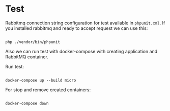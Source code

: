 # Test

Rabbitmq connection string configuration for test available in `phpunit.xml`. If you installed rabbitmq and ready to accept request we can use this:

```{code-block} bash

php ./vendor/bin/phpunit

```

Also we can run test with docker-compose with creating application and RabbitMQ container.

Run test:

```{code-block} bash

docker-compose up --build micro

```

For stop and remove created containers:

```{code-block} bash

docker-compose down

```


